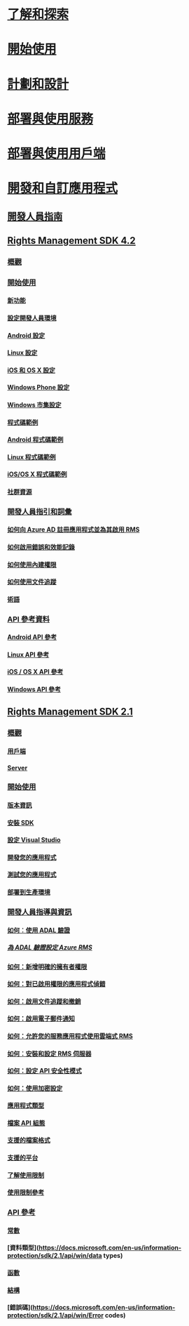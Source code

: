 # [了解和探索](/information-protection/understand-explore/what-is-information-protection)
# [開始使用](/information-protection/get-started/requirements-azure-rms)
# [計劃和設計](/information-protection/plan-design/deployment-roadmap)
# [部署與使用服務](/information-protection/deploy-use/activate-service)
# [部署與使用用戶端](/information-protection/rms-client/use-client)
# [開發和自訂應用程式](developers-guide.md)
## [開發人員指南](developers-guide.md)
## [Rights Management SDK 4.2](active-directory-rights-management-services-multi-platform-thin-client-sdk-portal.md)
### [概觀](overview.md)
### [開始使用](get-started.md)
#### [新功能](release-notes.md)
#### [設定開發人員環境](setup-Developer-environment.md)
#### [Android 設定](android-sdk.md)
#### [Linux 設定](linux-setup.md)
#### [iOS 和 OS X 設定](ios-sdk.md)
#### [Windows Phone 設定](windows-phone-apps.md)
#### [Windows 市集設定](winrt-sdk.md)
#### [程式碼範例](code-examples.md)
#### [Android 程式碼範例](android-code.md)
#### [Linux 程式碼範例](linux-c-code-examples.md)
#### [iOS/OS X 程式碼範例](ios-os-x-code-examples.md)
#### [社群資源](community-resources.md)
### [開發人員指引和詞彙](core-concepts.md)
#### [如何向 Azure AD 註冊應用程式並為其啟用 RMS](authentication-integration.md)
#### [如何啟用錯誤和效能記錄](enabling-logging.md)
#### [如何使用內建權限](built-in-rights-usage-restriction-reference.md)
#### [如何使用文件追蹤](how-to-use-document-tracking.md)
#### [術語](terms.md)
### [API 參考資料](api-reference-4-2.md)
#### [Android API 參考](android-namespaces.md)
#### [Linux API 參考](linux-c-api-reference.md)
#### [iOS / OS X API 參考](/information-protection/sdk/4.2/api/iOS/iOS)
#### [Windows API 參考](/information-protection/sdk/4.2/api/winrt/Microsoft.RightsManagement)
## [Rights Management SDK 2.1](microsoft-information-protection-and-control-client-portal.md)
### [概觀](ad-rms-overview.md)
#### [用戶端](ad-rms-client.md)
#### [Server](ad-rms-server.md)
### [開始使用](getting-started-with-ad-rms-2-0.md)
#### [版本資訊](release-notes-rtm.md)
#### [安裝 SDK](install-the-rms-sdk.md)
#### [設定 Visual Studio](how-to-configure-a-visual-studio-project-to-use-the-ad-rms-sdk-2-0.md)
#### [開發您的應用程式](developing-your-application.md)
#### [測試您的應用程式](how-to-set-up-your-test-environment.md)
#### [部署到生產環境](deploying-your-application.md)
### [開發人員指導與資訊](Developer-notes.md)
#### [如何︰使用 ADAL 驗證](how-to-use-adal-authentication.md)
##### [為 ADAL 驗證設定 Azure RMS](adal-auth.md)
#### [如何：新增明確的擁有者權限](add-explicit-owner-rights.md)
#### [如何：對已啟用權限的應用程式偵錯](debugging-applications-that-use-ad-rms.md)
#### [如何：啟用文件追蹤和撤銷](tracking-content.md)
#### [如何：啟用電子郵件通知](how-to-enable-email-notification.md)
#### [如何：允許您的服務應用程式使用雲端式 RMS](how-to-use-file-api-with-aadrm-cloud.md)
#### [如何︰安裝和設定 RMS 伺服器](how-to-install-and-configure-an-rms-server.md)
#### [如何：設定 API 安全性模式](setting-the-api-security-mode-api-mode.md)
#### [如何：使用加密設定](working-with-encryption.md)
#### [應用程式類型](application-types.md)
#### [檔案 API 組態](file-api-configuration.md)
#### [支援的檔案格式](supported-file-formats.md)
#### [支援的平台](supported-platforms.md)
#### [了解使用限制](understanding-usage-restrictions.md)
#### [使用限制參考](usage-restriction-reference.md)
### [API 參考](api-reference-2-1.md)
#### [常數](https://docs.microsoft.com/en-us/information-protection/sdk/2.1/api/win/constants)
#### [資料類型](https://docs.microsoft.com/en-us/information-protection/sdk/2.1/api/win/data types)
#### [函數](https://docs.microsoft.com/en-us/information-protection/sdk/2.1/api/win/functions)
#### [結構](https://docs.microsoft.com/en-us/information-protection/sdk/2.1/api/win/structures)
#### [錯誤碼](https://docs.microsoft.com/en-us/information-protection/sdk/2.1/api/win/Error codes)


<!--HONumber=Sep16_HO4-->



